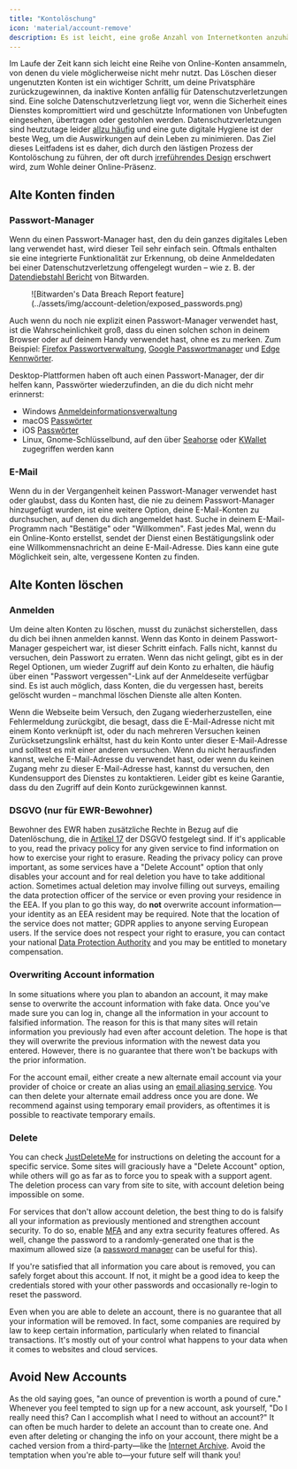 ```yaml
---
title: "Kontolöschung"
icon: 'material/account-remove'
description: Es ist leicht, eine große Anzahl von Internetkonten anzuhäufen. Hier sind einige Tipps, wie du deine Sammlung entrümpeln kannst.
---
```


Im Laufe der Zeit kann sich leicht eine Reihe von Online-Konten ansammeln, von denen du viele möglicherweise nicht mehr nutzt. Das Löschen dieser ungenutzten Konten ist ein wichtiger Schritt, um deine Privatsphäre zurückzugewinnen, da inaktive Konten anfällig für Datenschutzverletzungen sind. Eine solche Datenschutzverletzung liegt vor, wenn die Sicherheit eines Dienstes kompromittiert wird und geschützte Informationen von Unbefugten eingesehen, übertragen oder gestohlen werden. Datenschutzverletzungen sind heutzutage leider [allzu häufig](https://haveibeenpwned.com/PwnedWebsites) und eine gute digitale Hygiene ist der beste Weg, um die Auswirkungen auf dein Leben zu minimieren. Das Ziel dieses Leitfadens ist es daher, dich durch den lästigen Prozess der Kontolöschung zu führen, der oft durch [irreführendes Design](https://deceptive.design) erschwert wird, zum Wohle deiner Online-Präsenz.

## Alte Konten finden

### Passwort-Manager

Wenn du einen Passwort-Manager hast, den du dein ganzes digitales Leben lang verwendet hast, wird dieser Teil sehr einfach sein. Oftmals enthalten sie eine integrierte Funktionalität zur Erkennung, ob deine Anmeldedaten bei einer Datenschutzverletzung offengelegt wurden – wie z. B. der [Datendiebstahl Bericht](https://bitwarden.com/blog/have-you-been-pwned) von Bitwarden.

<figure markdown>
  ![Bitwarden's Data Breach Report feature](../assets/img/account-deletion/exposed_passwords.png)
</figure>

Auch wenn du noch nie explizit einen Passwort-Manager verwendet hast, ist die Wahrscheinlichkeit groß, dass du einen solchen schon in deinem Browser oder auf deinem Handy verwendet hast, ohne es zu merken. Zum Beispiel: [Firefox Passwortverwaltung](https://support.mozilla.org/kb/password-manager-remember-delete-edit-logins), [Google Passwortmanager](https://passwords.google.com/intro) und [Edge Kennwörter](https://support.microsoft.com/microsoft-edge/save-or-forget-passwords-in-microsoft-edge-b4beecb0-f2a8-1ca0-f26f-9ec247a3f336).

Desktop-Plattformen haben oft auch einen Passwort-Manager, der dir helfen kann, Passwörter wiederzufinden, an die du dich nicht mehr erinnerst:

- Windows [Anmeldeinformationsverwaltung](https://support.microsoft.com/windows/accessing-credential-manager-1b5c916a-6a16-889f-8581-fc16e8165ac0)
- macOS [Passwörter](https://support.apple.com/HT211145)
- iOS [Passwörter](https://support.apple.com/HT211146)
- Linux, Gnome-Schlüsselbund, auf den über [Seahorse](https://wiki.gnome.org/Apps/Seahorse) oder [KWallet](https://userbase.kde.org/KDE_Wallet_Manager) zugegriffen werden kann

### E-Mail

Wenn du in der Vergangenheit keinen Passwort-Manager verwendet hast oder glaubst, dass du Konten hast, die nie zu deinem Passwort-Manager hinzugefügt wurden, ist eine weitere Option, deine E-Mail-Konten zu durchsuchen, auf denen du dich angemeldet hast. Suche in deinem E-Mail-Programm nach "Bestätige" oder "Willkommen". Fast jedes Mal, wenn du ein Online-Konto erstellst, sendet der Dienst einen Bestätigungslink oder eine Willkommensnachricht an deine E-Mail-Adresse. Dies kann eine gute Möglichkeit sein, alte, vergessene Konten zu finden.

## Alte Konten löschen

### Anmelden

Um deine alten Konten zu löschen, musst du zunächst sicherstellen, dass du dich bei ihnen anmelden kannst. Wenn das Konto in deinem Passwort-Manager gespeichert war, ist dieser Schritt einfach. Falls nicht, kannst du versuchen, dein Passwort zu erraten. Wenn das nicht gelingt, gibt es in der Regel Optionen, um wieder Zugriff auf dein Konto zu erhalten, die häufig über einen "Passwort vergessen"-Link auf der Anmeldeseite verfügbar sind. Es ist auch möglich, dass Konten, die du vergessen hast, bereits gelöscht wurden – manchmal löschen Dienste alle alten Konten.

Wenn die Webseite beim Versuch, den Zugang wiederherzustellen, eine Fehlermeldung zurückgibt, die besagt, dass die E-Mail-Adresse nicht mit einem Konto verknüpft ist, oder du nach mehreren Versuchen keinen Zurücksetzungslink erhältst, hast du kein Konto unter dieser E-Mail-Adresse und solltest es mit einer anderen versuchen. Wenn du nicht herausfinden kannst, welche E-Mail-Adresse du verwendet hast, oder wenn du keinen Zugang mehr zu dieser E-Mail-Adresse hast, kannst du versuchen, den Kundensupport des Dienstes zu kontaktieren. Leider gibt es keine Garantie, dass du den Zugriff auf dein Konto zurückgewinnen kannst.

### DSGVO (nur für EWR-Bewohner)

Bewohner des EWR haben zusätzliche Rechte in Bezug auf die Datenlöschung, die in [Artikel 17](https://gdpr-info.eu/art-17-gdpr) der DSGVO festgelegt sind. If it's applicable to you, read the privacy policy for any given service to find information on how to exercise your right to erasure. Reading the privacy policy can prove important, as some services have a "Delete Account" option that only disables your account and for real deletion you have to take additional action. Sometimes actual deletion may involve filling out surveys, emailing the data protection officer of the service or even proving your residence in the EEA. If you plan to go this way, do **not** overwrite account information—your identity as an EEA resident may be required. Note that the location of the service does not matter; GDPR applies to anyone serving European users. If the service does not respect your right to erasure, you can contact your national [Data Protection Authority](https://ec.europa.eu/info/law/law-topic/data-protection/reform/rights-citizens/redress/what-should-i-do-if-i-think-my-personal-data-protection-rights-havent-been-respected_en) and you may be entitled to monetary compensation.

### Overwriting Account information

In some situations where you plan to abandon an account, it may make sense to overwrite the account information with fake data. Once you've made sure you can log in, change all the information in your account to falsified information. The reason for this is that many sites will retain information you previously had even after account deletion. The hope is that they will overwrite the previous information with the newest data you entered. However, there is no guarantee that there won't be backups with the prior information.

For the account email, either create a new alternate email account via your provider of choice or create an alias using an [email aliasing service](../email-aliasing.md). You can then delete your alternate email address once you are done. We recommend against using temporary email providers, as oftentimes it is possible to reactivate temporary emails.

### Delete

You can check [JustDeleteMe](https://justdeleteme.xyz) for instructions on deleting the account for a specific service. Some sites will graciously have a "Delete Account" option, while others will go as far as to force you to speak with a support agent. The deletion process can vary from site to site, with account deletion being impossible on some.

For services that don't allow account deletion, the best thing to do is falsify all your information as previously mentioned and strengthen account security. To do so, enable [MFA](multi-factor-authentication.md) and any extra security features offered. As well, change the password to a randomly-generated one that is the maximum allowed size (a [password manager](../passwords.md) can be useful for this).

If you're satisfied that all information you care about is removed, you can safely forget about this account. If not, it might be a good idea to keep the credentials stored with your other passwords and occasionally re-login to reset the password.

Even when you are able to delete an account, there is no guarantee that all your information will be removed. In fact, some companies are required by law to keep certain information, particularly when related to financial transactions. It's mostly out of your control what happens to your data when it comes to websites and cloud services.

## Avoid New Accounts

As the old saying goes, "an ounce of prevention is worth a pound of cure." Whenever you feel tempted to sign up for a new account, ask yourself, "Do I really need this? Can I accomplish what I need to without an account?" It can often be much harder to delete an account than to create one. And even after deleting or changing the info on your account, there might be a cached version from a third-party—like the [Internet Archive](https://archive.org). Avoid the temptation when you're able to—your future self will thank you!
